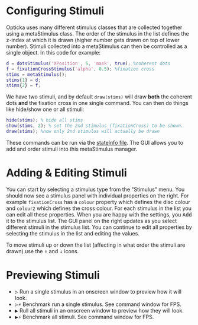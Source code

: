 # Configuring Stimuli

Opticka uses many different stimulus classes that are collected together using a metaStimulus class. The order of the stimulus in the list defines the z-index at which it is drawn (higher number gets drawn on top of lower number). Stimuli collected into a metaStimulus can then be controlled as a single object. In this code for example:

```matlab
d = dotsStimulus('XPosition', 5, 'mask', true); %coherent dots
f = fixationCrossStimulus('alpha', 0.5); %fixation cross
stims = metaStimulus();
stims{1} = d; 
stims{2} = f;
```

We have two stimuli, and by default `draw(stims)` will draw **both** the coherent dots **and** the fixation cross in one single command. You can then do things like hide/show one or all stimuli:

```matlab
hide(stims); % hide all stims
show(stims, 2); % set the 2nd stimulus (fixationCross) to be shown.
draw(stims); %now only 2nd stimulus will actually be drawn
```

These commands can be run via the [stateInfo file](uihelpstate.html). The GUI allows you to add and order stimuli into this metaStimulus manager.

# Adding & Editing Stimuli

You can start by selecting a stimulus type from the "Stimulus" menu. You should now see a stimulus panel with individual properties on the right. For example `fixationCross` has a `colour` property which defines the disc colour and `colour2` which defines the cross colour. For each stimulus in the list you can edit all these properties. When you are happy with the settings, you <kbd>Add</kbd> it to the stimulus list. The GUI panel on the right updates as you select different stimuli in the stimulus list. You can continue to edit all properties by selecting the stimulus in the list and editing the values.

To move stimuli up or down the list (affecting in what order the stimuli are drawn) use the <kbd>↑</kbd> and <kbd>↓</kbd> icons. 

# Previewing Stimuli

* <kbd>▷</kbd> Run a single stimulus in an onscreen window to preview how it will look.
* <kbd>▷⚡️</kbd> Benchmark run a single stimulus. See command window for FPS.
* <kbd>▶︎</kbd> Rull all stimuli in an onscreen window to preview how they will look.
* <kbd>▶︎⚡️</kbd> Benchmark all stimuli. See command window for FPS.



